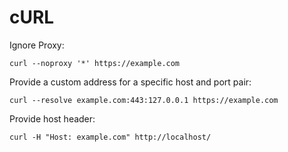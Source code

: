 # cURL

Ignore Proxy:

```shell
curl --noproxy '*' https://example.com
```

Provide a custom address for a specific host and port pair:

```shell
curl --resolve example.com:443:127.0.0.1 https://example.com
```

Provide host header:

```shell
curl -H "Host: example.com" http://localhost/
```

